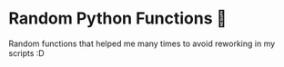 # Random Python Functions 🐍

Random functions that helped me many times to avoid reworking in my scripts :D 
